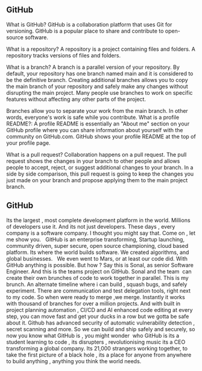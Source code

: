 ## GitHub 

What is GitHub?
GitHub is a collaboration platform that uses Git for versioning. GitHub is a popular place to share and contribute to open-source software.

What is a repository?
A repository is a project containing files and folders. A repository tracks versions of files and folders.

What is a branch?
A branch is a parallel version of your repository. By default, your repository has one branch named main and it is considered to be the definitive branch. Creating additional branches allows you to copy the main branch of your repository and safely make any changes without disrupting the main project. Many people use branches to work on specific features without affecting any other parts of the project.

Branches allow you to separate your work from the main branch. In other words, everyone's work is safe while you contribute.
What is a profile README?: A profile README is essentially an "About me" section on your GitHub profile where you can share information about yourself with the community on GitHub.com. GitHub shows your profile README at the top of your profile page.

What is a pull request?
Collaboration happens on a pull request. The pull request shows the changes in your branch to other people and allows people to accept, reject, or suggest additional changes to your branch. In a side by side comparison, this pull request is going to keep the changes you just made on your branch and propose applying them to the main project branch.

## GitHub 

Its the largest , most complete development platform in the world. 
Millions of developers use it. 
And its not just developers. 
These days , every company is a software company. 
I thought you might say that. 
Come on , let me show you.  
GitHub is an enterprise transforming, Startup launching, community driven, super secure, open source championing, cloud based platform. 
Its where the world builds software. 
We created algorithms, and global businesses.  
We even went to Mars, or at least our code did. 
With GitHub anything is possible. 
But how ?
Say this is Sonal, as senior Software Engineer. And this is the teams project on GitHub. 
Sonal and the team  can create their own brunches of code to work together in parallel. 
This is my brunch. An alternate timeline where i can build , squash bugs, and safely experiment. 
There are communication and test delegation tools, right next to my code. So when were ready to merge ,we merge. 
Instantly it works with thousand of branches for over a million projects. And with built in project planning automation , CI/CD and AI enhanced code editing at every step, you can move fast and get your ducks in a row but we gotta be safe about it. Github has advanced security of automatic vulnerability detection , secret scanning and more. So we can build and ship safely and securely, so now you know what GitHub is , you might wonder  who GitHub is its a student learning to code , its disrupters , revolutionising music its a CEO transforming a global company. 
Its 21,000 strangers working together, to take the first picture of a black hole , its a place for anyone from anywhere to build anything , anything you think the world needs. 
